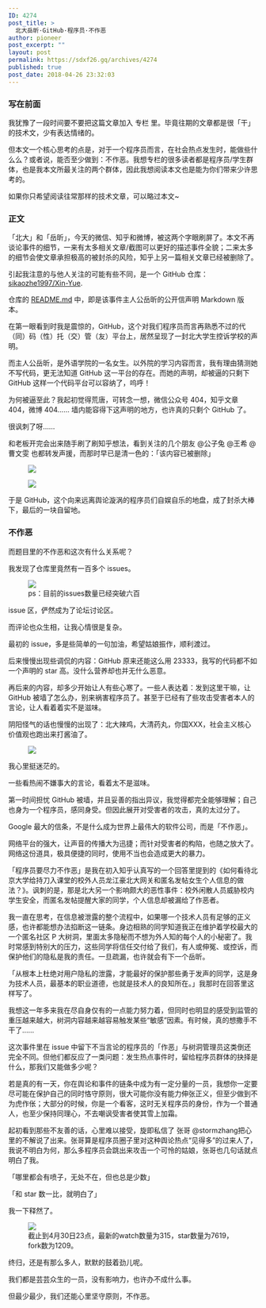 ```yaml
---
ID: 4274
post_title: >
  北大岳昕·GitHub·程序员·不作恶
author: pioneer
post_excerpt: ""
layout: post
permalink: https://sdxf26.gq/archives/4274
published: true
post_date: 2018-04-26 23:32:03
---
```

<h3 id="写在前面">写在前面</h3>
我犹豫了一段时间要不要把这篇文章加入 专栏 里。毕竟往期的文章都是很「干」的技术文，少有表达情绪的。

但本文一个核心思考的点是，对于一个程序员而言，在社会热点发生时，能做些什么么？或者说，能否至少做到：不作恶。我想专栏的很多读者都是程序员/学生群体，也是我本文所最关注的两个群体，因此我想阅读本文也是能为你们带来少许思考的。

如果你只希望阅读往常那样的技术文章，可以略过本文~
<h3 id="正文">正文</h3>
「北大」和「岳昕」，今天的微信、知乎和微博，被这两个字眼刷屏了。本文不再谈论事件的细节，一来有太多相关文章/截图可以更好的描述事件全貌；二来太多的细节会使文章承担极高的被封杀的风险，知乎上另一篇相关文章已经被删除了。

引起我注意的与他人关注的可能有些不同，是一个 GitHub 仓库：<a href="https://beacon.zhihu.com/c?c=937ff406fc37191b7ab85aee1dbd629fad8ca9736b9305f352b7f144577b6267&amp;i=6ce08680ffa948e0a01d7d2b3095bf29&amp;s=2&amp;t=1524547921&amp;u=http%3A%2F%2Flink.zhihu.com%2F%3Ftarget%3Dhttps%253A%2F%2Fgithub.com%2Fsikaozhe1997%2FXin-Yue&amp;utm_campaign=email_admin&amp;utm_source=zhihu-web" target="_blank" rel="noopener">sikaozhe1997/Xin-Yue</a>.

仓库的 <a href="https://beacon.zhihu.com/c?c=70ef0bd5431933d795b0830de3eb90d25aeb61544793573f0dad671c21c2343d&amp;i=6ce08680ffa948e0a01d7d2b3095bf29&amp;s=3&amp;t=1524547921&amp;u=http%3A%2F%2Flink.zhihu.com%2F%3Ftarget%3Dhttps%253A%2F%2Fgithub.com%2Fsikaozhe1997%2FXin-Yue%2Fblob%2Fmaster%2FREADME.md&amp;utm_campaign=email_admin&amp;utm_source=zhihu-web" target="_blank" rel="noopener">README.md</a> 中，即是该事件主人公岳昕的公开信声明 Markdown 版本。

在第一眼看到时我是震惊的，GitHub，这个对我们程序员而言再熟悉不过的代（同）码（性）托（交）管（友）平台上，居然呈现了一封北大学生控诉学校的声明。

而主人公岳昕，是外语学院的一名女生。以外院的学习内容而言，我有理由猜测她不写代码，更无法知道 GitHub 这一平台的存在。而她的声明，却被逼的只剩下 GitHub 这样一个代码平台可以容纳了，呜呼！

为何被逼至此？我起初觉得荒唐，可转念一想，微信公众号 404，知乎文章 404，微博 404…… 墙内能容得下这声明的地方，也许真的只剩个 GitHub 了。

很讽刺了呀……

和老板开完会出来随手刷了刷知乎想法，看到关注的几个朋友 @公子兔 @王希 @曹文雯 也都转发声援，而那时早已是清一色的：「该内容已被删除」
<figure contenteditable="false">
<div class="figure_wrapper"><img src="http://telegra.ph/file/f49415def155df64e05cc.png" /></div>
<figcaption class="editable_text" data-placeholder="Caption (optional)"></figcaption></figure>
<figure contenteditable="false">
<div class="figure_wrapper"><img src="http://telegra.ph/file/d33424cf0d4b6abab83d9.png" /></div>
<figcaption class="editable_text" data-placeholder="Caption (optional)"></figcaption></figure>
于是 GitHub，这个向来远离舆论漩涡的程序员们自娱自乐的地盘，成了封杀大棒下，最后的一块自留地。
<h3 id="不作恶">不作恶</h3>
而题目里的不作恶和这次有什么关系呢？

我发现了仓库里竟然有一百多个 issues。
<figure contenteditable="false">
<div class="figure_wrapper"><img src="http://telegra.ph/file/4e4f1b1a80137ca7c1007.png" /></div>
<figcaption class="editable_text" data-placeholder="Caption (optional)">ps：目前的issues数量已经突破六百</figcaption></figure>
issue 区，俨然成为了论坛讨论区。

而评论也众生相，让我心情很是复杂。

最初的 issue，多是些简单的一句加油，希望姑娘振作，顺利渡过。

后来慢慢出现些调侃的内容：GitHub 原来还能这么用 23333，我写的代码都不如一个声明的 star 高。没什么营养却也并无什么恶意。

再后来的内容，却多少开始让人有些心寒了。一些人表达着：发到这里干嘛，让 GitHub 被墙了怎么办，别来祸害程序员了。甚至于已经有了些攻击受害者本人的言论，让人看着着实不是滋味。

阴阳怪气的话也慢慢的出现了：北大辣鸡，大清药丸，你国XXX，社会主义核心价值观也跑出来打酱油了。
<figure contenteditable="false">
<div class="figure_wrapper"><img src="http://telegra.ph/file/3e09e2e66bc63f3c3f34d.png" /></div>
<figcaption class="editable_text" data-placeholder="Caption (optional)"></figcaption></figure>
我心里挺迷茫的。

一些看热闹不嫌事大的言论，看着太不是滋味。

第一时间担忧 GitHub 被墙，并且妥善的指出异议，我觉得都完全能够理解；自己也身为一个程序员，感同身受。但因此展开对受害者的攻击，真的太过分了。

Google 最大的信条，不是什么成为世界上最伟大的软件公司，而是「不作恶」。

网络平台的强大，让声音的传播大为迅捷；而针对受害者的构陷，也随之放大了。网络这份道具，极具便捷的同时，使用不当也会造成更大的暴力。

「程序员要尽力不作恶」是我在初入知乎认真写的一个回答里提到的《如何看待北京大学给持刀入课堂的校外人员龙江豪北大网关和匿名发帖女生个人信息的做法？》。讽刺的是，那是北大另一个影响颇大的恶性事件：校外闲散人员威胁校内学生安全，而匿名发帖提醒大家的同学，个人信息却被漏给了作恶者。

我一直在思考，在信息被泄露的整个流程中，如果哪一个技术人员有足够的正义感，也许都能想办法掐断这一链条。身边相熟的同学知道我正在维护着学校最大的一个匿名社区 P 大树洞，里面太多隐秘而不想为外人知的每个人的小秘密了。我时常感到特别大的压力，这些同学将信任交付给了我们，有人或伸冤、或控诉，而保护他们的隐私是我的责任。一旦疏漏，也许就会有下一个岳昕。

「从根本上杜绝对用户隐私的泄露，才能最好的保护那些勇于发声的同学，这是身为技术人员，最基本的职业道德，也就是技术人的良知所在。」我那时在回答里这样写了。

我想这一年多来我在尽自身仅有的一点能力努力着，但同时也明显的感受到监管的重压越来越大，树洞内容越来越容易触发某些“敏感”因素。有时候，真的想撒手不干了……

这次事件里在 issue 中留下不当言论的程序员的「作恶」与树洞管理员这类倒还完全不同。但他们都反应了一类问题：发生热点事件时，留给程序员群体的抉择是什么，那我们又能做多少呢？

若是真的有一天，你在舆论和事件的链条中成为有一定分量的一员，我想你一定要尽可能在保护自己的同时恪守原则，很大可能你没有能力伸张正义，但至少做到不为虎作伥；大部分的时候，你是一个看客，这时无关程序员的身份，作为一个普通人，也至少保持同理心，不去嘲讽受害者使其雪上加霜。

起初看到那些不友善的话，心里难以接受，旋即私信了 张哥 @stormzhang把心里的不解说了出来。张哥算是程序员圈子里对这种舆论热点“见得多”的过来人了，我说不明白为何，那么多程序员会跳出来攻击一个可怜的姑娘，张哥也几句话就点明白了我。

「哪里都会有喷子，无处不在，但也总是少数」

「和 star 数一比，就明白了」

我一下释然了。
<figure contenteditable="false">
<div class="figure_wrapper"><img src="http://telegra.ph/file/07b04aa096d5189763182.png" /></div>
<figcaption class="editable_text" data-placeholder="Caption (optional)">截止到4月30日23点，最新的watch数量为315，star数量为7619，fork数为1209。</figcaption></figure>
终归，还是有那么多人，默默的鼓着劲儿呢。

我们都是芸芸众生的一员，没有影响力，也许办不成什么事。

但最少最少，我们还能心里坚守原则，不作恶。